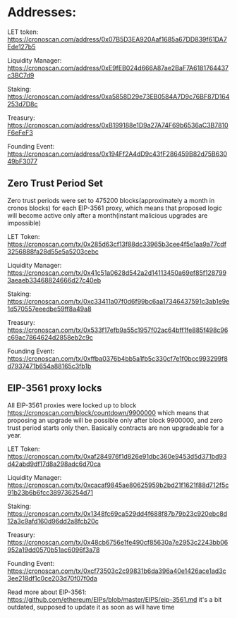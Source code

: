 # Addresses:
LET token: https://cronoscan.com/address/0x07B5D3EA920Aaf1685a67DD839f61DA7Ede127b5

Liquidity Manager:  https://cronoscan.com/address/0xE9fEB024d666A87ae2BaF7A6181764437c3BC7d9

Staking: https://cronoscan.com/address/0xa5858D29e73EB0584A7D9c76BF87D164253d7D8c

Treasury: https://cronoscan.com/address/0xB199188e1D9a27A74F69b6536aC3B7810F6eFeF3

Founding Event: https://cronoscan.com/address/0x194Ff2A4dD9c43fF286459B82d75B63049bF3077
## Zero Trust Period Set
Zero trust periods were set to 475200 blocks(approximately a month in cronos blocks) for each EIP-3561 proxy, which means that proposed logic will become active only after a month(instant malicious upgrades are impossible)

LET Token: https://cronoscan.com/tx/0x285d63cf13f88dc33965b3cee4f5e1aa9a77cdf3256888fa28d55e5a5203cebc

Liquidity Manager: https://cronoscan.com/tx/0x41c51a0628d542a2d14113450a69ef85f1287993aeaeb33468824666d27c40eb

Staking: https://cronoscan.com/tx/0xc33411a07f0d6f99bc6aa17346437591c3ab1e9e1d570557eeedbe59ff8a49a8

Treasury: https://cronoscan.com/tx/0x533f17efb9a55c1957f02ac64bff1fe885f498c96c69ac7864624d2858eb2c9c

Founding Event: https://cronoscan.com/tx/0xffba0376b4bb5a1fb5c330cf7e1f0bcc993299f8d7937471b654a88165c3fb1b
## EIP-3561 proxy locks
All EIP-3561 proxies were locked up to block https://cronoscan.com/block/countdown/9900000 which means that proposing an upgrade will be possible only after block 9900000, and zero trust period starts only then. Basically contracts are non upgradeable for a year. 

LET Token: https://cronoscan.com/tx/0xaf284976f1d826e91dbc360e9453d5d371bd93d42abd9df17d8a298adc6d70ca

Liquidity Manager: https://cronoscan.com/tx/0xcacaf9845ae80625959b2bd21f1621f88d712f5c91b23b6b6fcc389736254d71

Staking: https://cronoscan.com/tx/0x1348fc69ca529dd4f688f87b79b23c920ebc8d12a3c9afd160d96dd2a8fcb20c

Treasury: https://cronoscan.com/tx/0x48cb6756e1fe490cf85630a7e2953c2243bb06952a19dd0570b51ac6096f3a78

Founding Event: https://cronoscan.com/tx/0xcf73503c2c99831b6da396a40e1426ace1ad3c3ee218df1c0ce203d70f07f0da

Read more about EIP-3561: https://github.com/ethereum/EIPs/blob/master/EIPS/eip-3561.md it's a bit outdated, supposed to update it as soon as will have time
